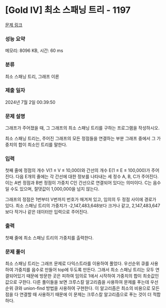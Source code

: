 # [Gold IV] 최소 스패닝 트리 - 1197 

[문제 링크](https://www.acmicpc.net/problem/1197) 

### 성능 요약

메모리: 8096 KB, 시간: 60 ms

### 분류

최소 스패닝 트리, 그래프 이론

### 제출 일자

2024년 7월 2일 00:39:50

### 문제 설명

<p>그래프가 주어졌을 때, 그 그래프의 최소 스패닝 트리를 구하는 프로그램을 작성하시오.</p>

<p>최소 스패닝 트리는, 주어진 그래프의 모든 정점들을 연결하는 부분 그래프 중에서 그 가중치의 합이 최소인 트리를 말한다.</p>

### 입력 

 <p>첫째 줄에 정점의 개수 V(1 ≤ V ≤ 10,000)와 간선의 개수 E(1 ≤ E ≤ 100,000)가 주어진다. 다음 E개의 줄에는 각 간선에 대한 정보를 나타내는 세 정수 A, B, C가 주어진다. 이는 A번 정점과 B번 정점이 가중치 C인 간선으로 연결되어 있다는 의미이다. C는 음수일 수도 있으며, 절댓값이 1,000,000을 넘지 않는다.</p>

<p>그래프의 정점은 1번부터 V번까지 번호가 매겨져 있고, 임의의 두 정점 사이에 경로가 있다. 최소 스패닝 트리의 가중치가 -2,147,483,648보다 크거나 같고, 2,147,483,647보다 작거나 같은 데이터만 입력으로 주어진다.</p>

### 출력 

 <p>첫째 줄에 최소 스패닝 트리의 가중치를 출력한다.</p>

### 문제 풀이

<p> 최소 스패닝 트리는 그래프 문제로 다익스트라를 이용하여 풀었다. 우선순위 큐를 사용하여 가중치를 음수로 만들어 top에 두도록 만든다. 그래서 최소 스패닝 트리는 모두 연결되어있기 때문에 방문한 곳은 피하여 임의로 1에서 시작하여 가중치의 합이 최솟값인 값으로 구한다. 다른 풀이들을 보면 크루스칼 알고리즘을 사용하여 문제를 푸는데 우선순위 큐와 union-find 방법을 사용하여 구현한다. 이 알고리즘은 최소의 비용으로 모든 점을 다 연결할 때 사용하기 때문에 이 문제는 크루스칼 알고리즘으로 푸는 것이 더 적합하다. 

